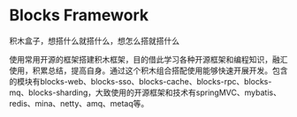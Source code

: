 # Blocks Framework
积木盒子，想搭什么就搭什么，想怎么搭就搭什么

 使用常用开源的框架搭建积木框架，目的借此学习各种开源框架和编程知识，融汇使用，积累总结，提高自身。通过这个积木组合搭配使用能够快速开展开发。包含的模块有blocks-web、blocks-sso、blocks-cache、blocks-rpc、blocks-mq、blocks-sharding，大致使用的开源框架和技术有springMVC、mybatis、redis、mina、netty、amq、metaq等。
